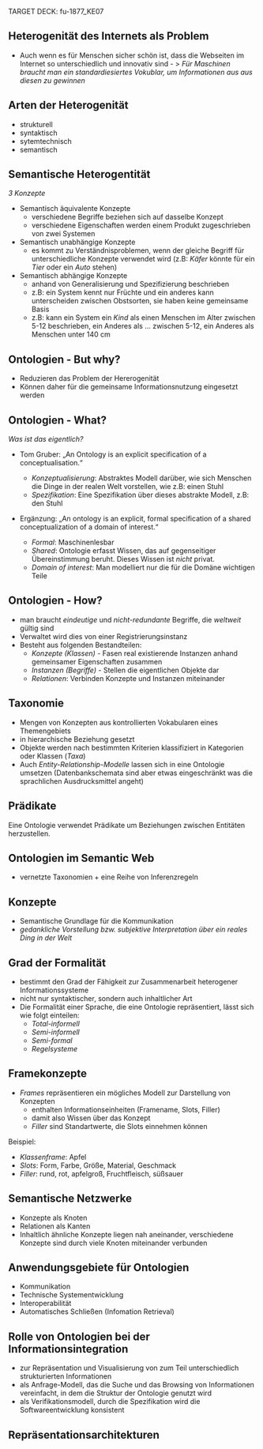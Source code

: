 TARGET DECK: fu-1877_KE07

## Heterogenität des Internets als Problem
- Auch wenn es für Menschen sicher schön ist, dass die Webseiten im Internet so unterschiedlich und innovativ sind - \> *Für Maschinen braucht man ein standardiesiertes Vokublar, um Informationen aus aus diesen zu gewinnen*

## Arten der Heterogenität
- strukturell
- syntaktisch
- sytemtechnisch
- semantisch

## Semantische Heterogentität
*3 Konzepte*
- Semantisch äquivalente Konzepte
	- verschiedene Begriffe beziehen sich auf dasselbe Konzept
	- verschiedene Eigenschaften werden einem Produkt zugeschrieben von zwei Systemen
- Semantisch unabhängige Konzepte
	- es kommt zu Verständnisproblemen, wenn der gleiche Begriff für unterschiedliche Konzepte verwendet wird (z.B: *Käfer* könnte für ein *Tier* oder ein *Auto* stehen)
- Semantisch abhängige Konzepte
	- anhand von Generalisierung und Spezifizierung beschrieben
	- z.B: ein System kennt nur Früchte und ein anderes kann unterscheiden zwischen Obstsorten, sie haben keine gemeinsame Basis
	- z.B: kann ein System ein *Kind* als einen Menschen im Alter zwischen 5-12 beschrieben, ein Anderes als ... zwischen 5-12, ein Anderes als Menschen unter 140 cm

## Ontologien - But why?
- Reduzieren das Problem der Hererogenität
- Können daher für die gemeinsame Informationsnutzung eingesetzt werden

## Ontologien - What?
*Was ist das eigentlich?*
- Tom Gruber: „An Ontology is an explicit specification of a conceptualisation.“
	- *Konzeptualisierung*: Abstraktes Modell darüber, wie sich Menschen die Dinge in der realen Welt vorstellen, wie z.B: einen Stuhl
	- *Spezifikation*: Eine Spezifikation über dieses abstrakte Modell, z.B: den Stuhl

- Ergänzung: „An ontology is an explicit, formal specification of a shared conceptualization of a domain of interest.“
	- *Formal*: Maschinenlesbar
	- *Shared*: Ontologie erfasst Wissen, das auf gegenseitiger Übereinstimmung beruht. Dieses Wissen ist *nicht* privat.
	- *Domain of interest*: Man modelliert nur die für die Domäne wichtigen Teile

## Ontologien - How?
- man braucht *eindeutige* und *nicht-redundante* Begriffe, die *weltweit* gültig sind
- Verwaltet wird dies von einer Registrierungsinstanz
- Besteht aus folgenden Bestandteilen:
	- *Konzepte (Klassen)* - Fasen real existierende Instanzen anhand gemeinsamer Eigenschaften zusammen
	- *Instanzen (Begriffe)* - Stellen die eigentlichen Objekte dar
	- *Relationen*: Verbinden Konzepte und Instanzen miteinander

## Taxonomie
- Mengen von Konzepten aus kontrollierten Vokabularen eines Themengebiets
- in hierarchische Beziehung gesetzt
- Objekte werden nach bestimmten Kriterien klassifiziert in Kategorien oder Klassen (*Taxa*)
- Auch *Entity-Relationship-Modelle* lassen sich in eine Ontologie umsetzen (Datenbankschemata sind aber etwas eingeschränkt was die sprachlichen Ausdrucksmittel angeht)

## Prädikate
Eine Ontologie verwendet Prädikate um Beziehungen zwischen Entitäten herzustellen.

## Ontologien im Semantic Web
- vernetzte Taxonomien + eine Reihe von Inferenzregeln

## Konzepte
- Semantische Grundlage für die Kommunikation
- *gedankliche Vorstellung bzw. subjektive Interpretation über ein reales Ding in der Welt*

## Grad der Formalität
- bestimmt den Grad der Fähigkeit zur Zusammenarbeit heterogener Informationssysteme
- nicht nur syntaktischer, sondern auch inhaltlicher Art
- Die Formalität einer Sprache, die eine Ontologie repräsentiert, lässt sich wie folgt einteilen:
	- *Total-informell*
	- *Semi-informell*
	- *Semi-formal*
	- *Regelsysteme*

## Framekonzepte
- *Frames* repräsentieren ein mögliches Modell zur Darstellung von Konzepten
	- enthalten Informationseinheiten (Framename, Slots, Filler)
	- damit also Wissen über das Konzept
	- *Filler* sind Standartwerte, die Slots einnehmen können

Beispiel:
- *Klassenframe*: Apfel
- *Slots*: Form, Farbe, Größe, Material, Geschmack
- *Filler*: rund, rot, apfelgroß, Fruchtfleisch, süßsauer

## Semantische Netzwerke
- Konzepte als Knoten
- Relationen als Kanten
- Inhaltlich ähnliche Konzepte liegen nah aneinander, verschiedene Konzepte sind durch viele Knoten miteinander verbunden

## Anwendungsgebiete für Ontologien
- Kommunikation
- Technische Systementwicklung
- Interoperabilität
- Automatisches Schließen (Infomation Retrieval)

## Rolle von Ontologien bei der Informationsintegration
- zur Repräsentation und Visualisierung von zum Teil unterschiedlich strukturierten Informationen
- als Anfrage-Modell, das die Suche und das Browsing von Informationen vereinfacht, in dem die Struktur der Ontologie genutzt wird
- als Verifikationsmodell, durch die Spezifikation wird die Softwareentwicklung konsistent

## Repräsentationsarchitekturen